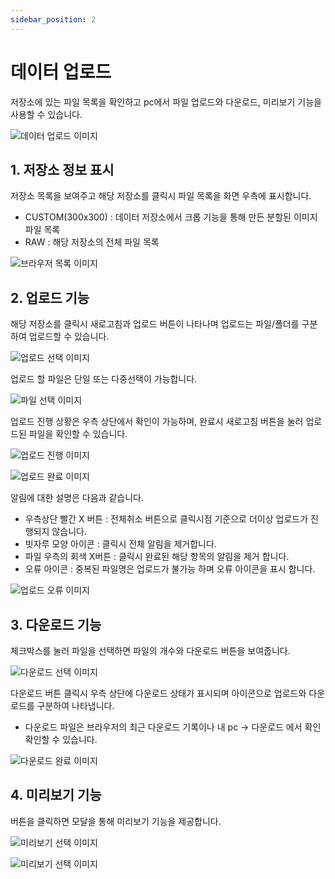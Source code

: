 ```yaml
---
sidebar_position: 2
---
```


# 데이터 업로드

저장소에 있는 파일 목록을 확인하고 pc에서 파일 업로드와 다운로드, 미리보기 기능을 사용할 수 있습니다.

![데이터 업로드 이미지](./img/browser/browser.PNG)


## 1. 저장소 정보 표시
저장소 목록을 보여주고 해당 저장소를 클릭시 파일 목록을 화면 우측에 표시합니다.

- CUSTOM(300x300) : 데이터 저장소에서 크롭 기능을 통해 만든 분할된 이미지 파일 목록
- RAW : 해당 저장소의 전체 파일 목록


![브라우저 목록 이미지](./img/resource/resource_browser.PNG)


## 2. 업로드 기능

해당 저장소를 클릭시 새로고침과 업로드 버튼이 나타나며 업로드는 파일/폴더를 구분하여 업로드할 수 있습니다.

![업로드 선택 이미지](./img/browser/browser_filefolder.PNG)

업로드 할 파일은 단일 또는 다중선택이 가능합니다.

![파일 선택 이미지](./img/browser/browser_selectfile.PNG)

업로드 진행 상황은 우측 상단에서 확인이 가능하며, 완료시 새로고침 버튼을 눌러 업로드된 파일을 확인할 수 있습니다.

![업로드 진행 이미지](./img/browser/browser_upload.PNG)

![업로드 완료 이미지](./img/browser/browser_upload_complete.PNG)

알림에 대한 설명은 다음과 같습니다.
- 우측상단 빨간 X 버튼 : 전체취소 버튼으로 클릭시점 기준으로 더이상 업로드가 진행되지 않습니다.
- 빗자루 모양 아이콘 : 클릭시 전체 알림을 제거합니다.
- 파일 우측의 회색 X버튼 : 클릭시 완료된 해당 항목의 알림을 제거 합니다.
- 오류 아이콘 : 중복된 파일명은 업로드가 불가능 하며 오류 아이콘을 표시 합니다.

![업로드 오류 이미지](./img/browser/error_name.PNG)


## 3. 다운로드 기능

체크박스를 눌러 파일을 선택하면 파일의 개수와 다운로드 버튼을 보여줍니다.

![다운로드 선택 이미지](./img/browser/browser_download_select.PNG)


다운로드 버튼 클릭시 우측 상단에 다운로드 상태가 표시되며 아이콘으로 업로드와 다운로드를 구분하여 나타냅니다.
- 다운로드 파일은 브라우저의 최근 다운로드 기록이나 내 pc -> 다운로드 에서 확인 확인할 수 있습니다.

![다운로드 완료 이미지](./img/browser/browser_download.PNG)


## 4. 미리보기 기능

버튼을 클릭하면 모달을 통해 미리보기 기능을 제공합니다.

![미리보기 선택 이미지](./img/browser/browser_view_select.PNG)

![미리보기 선택 이미지](./img/browser/browser_view.PNG)

